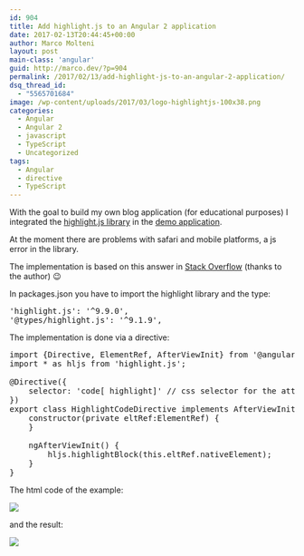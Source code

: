 ```yaml
---
id: 904
title: Add highlight.js to an Angular 2 application
date: 2017-02-13T20:44:45+00:00
author: Marco Molteni
layout: post
main-class: 'angular'
guid: http://marco.dev/?p=904
permalink: /2017/02/13/add-highlight-js-to-an-angular-2-application/
dsq_thread_id:
  - "5565701684"
image: /wp-content/uploads/2017/03/logo-highlightjs-100x38.png
categories:
  - Angular
  - Angular 2
  - javascript
  - TypeScript
  - Uncategorized
tags:
  - Angular
  - directive
  - TypeScript
---
```

With the goal to build my own blog application (for educational purposes) I integrated the [highlight.js library](https://highlightjs.org) in the [demo application](http://angular.cafe).

At the moment there are problems with safari and mobile platforms, a js error in the library.

The implementation is based on this answer in [Stack Overflow](http://stackoverflow.com/questions/37307943/highlight-js-does-not-work-with-angular-2) (thanks to the author) 😉

In packages.json you have to import the highlight library and the type:

<pre class="brush: jscript; title: ; notranslate" title="">'highlight.js': '^9.9.0',
'@types/highlight.js': '^9.1.9',
</pre>

The implementation is done via a directive:

<pre class="brush: jscript; title: ; notranslate" title="">import {Directive, ElementRef, AfterViewInit} from '@angular/core';
import * as hljs from 'highlight.js';

@Directive({
    selector: 'code[ highlight]' // css selector for the attribute
})
export class HighlightCodeDirective implements AfterViewInit{
    constructor(private eltRef:ElementRef) {
    }

    ngAfterViewInit() {
        hljs.highlightBlock(this.eltRef.nativeElement);
    }
}
</pre>

The html code of the example:

<img class="alignnone wp-image-902 size-full" src="{{site.baseurl}}/assets/img/uploads/2017/02/blog_highlight_small-e1487011265898.png?resize=600%2C411" data-recalc-dims="1" />

and the result:

<img class="alignnone wp-image-903 size-full" src="https://i0.wp.com/marco.dev/wp-content/uploads/2017/02/blog_highlight_2_small-1-e1487011315602.png?resize=600%2C647" data-recalc-dims="1" />